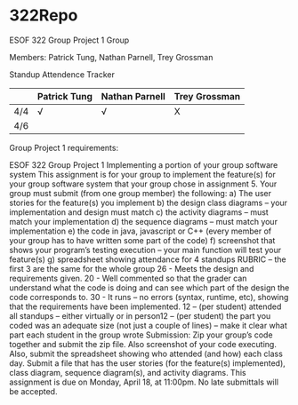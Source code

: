 # 322Repo
ESOF 322 Group Project 1 Group

Members: Patrick Tung, Nathan Parnell, Trey Grossman

Standup Attendence Tracker

|     | Patrick Tung | Nathan Parnell | Trey Grossman |
| --- | ------------ | -------------- | ------------- |
| 4/4 | √            | √              | X             |
| 4/6 |              |                |               |




Group Project 1 requirements:

ESOF 322 Group Project 1
Implementing a portion of your group software system
This assignment is for your group to implement the feature(s) for your group software system that your group chose in assignment 5.
Your group must submit (from one group member) the following:
a) The user stories for the feature(s) you implement
b) the design class diagrams – your implementation and design must match
c) the activity diagrams – must match your implementation
d) the sequence diagrams – must match your implementation
e) the code in java, javascript or C++ (every member of your group has to have written
some part of the code)
f) screenshot that shows your program’s testing execution – your main function will test
your feature(s)
g) spreadsheet showing attendance for 4 standups
RUBRIC – the first 3 are the same for the whole group 26 - Meets the design and requirements given.
20 - Well commented so that the grader can understand what the code is doing and can see which part of the design the code corresponds to.
30 - It runs – no errors (syntax, runtime, etc), showing that the requirements have been implemented.
12 – (per student) attended all standups – either virtually or in person12 – (per student) the part you coded was an adequate size (not just a couple of lines) – make it clear what part each student in the group wrote
Submission:
Zip your group’s code together and submit the zip file. Also screenshot of your code executing. Also, submit the spreadsheet showing who attended (and how) each class day. Submit a file that has the user stories (for the feature(s) implemented), class diagram, sequence diagram(s), and activity diagrams.
This assignment is due on Monday, April 18, at 11:00pm. No late submittals will be accepted.
